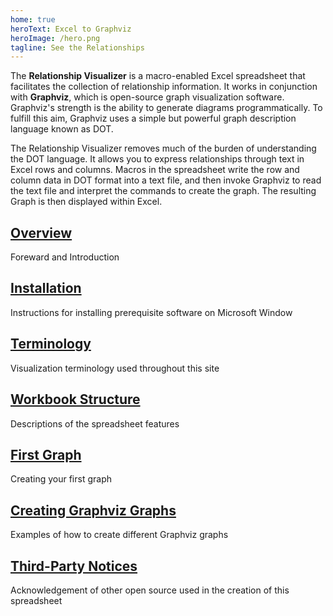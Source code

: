 ```yaml
---
home: true
heroText: Excel to Graphviz
heroImage: /hero.png
tagline: See the Relationships
---
```


The  **Relationship Visualizer** is a macro-enabled Excel spreadsheet that facilitates the collection of relationship information. It works in conjunction with **Graphviz**, which is open-source graph visualization software. Graphviz's strength is the ability to generate diagrams programmatically. To fulfill this aim, Graphviz uses a simple but powerful graph description language known as DOT.

The Relationship Visualizer removes much of the burden of understanding the DOT language. It allows you to express relationships through text in Excel rows and columns. Macros in the spreadsheet write the row and column data in DOT format into a text file, and then invoke Graphviz to read the text file and interpret the commands to create the graph. The resulting Graph is then displayed within Excel.

<div class="features">

  <div class="feature" id="overview">
    <h2><a href="./overview">Overview</a></h2>
    <p>Foreward and Introduction</p>
  </div>

  <div class="feature" id="install-win">
    <h2><a href="./install-win">Installation</a></h2>
    <p>Instructions for installing prerequisite software on Microsoft Window</p>
  </div>

  <div class="feature" id="terminology">
    <h2><a href="./terminology">Terminology</a></h2>
    <p>Visualization terminology used throughout this site</p>
  </div>

  <div class="feature" id="workbook">
    <h2><a href="./workbook">Workbook Structure</a></h2>
    <p>Descriptions of the spreadsheet features</p>
  </div>

  <div class="feature" id="first">
    <h2><a href="./first">First Graph</a></h2>
    <p>Creating your first graph</p>
  </div>

  <div class="feature" id="create">
    <h2><a href="./create">Creating Graphviz Graphs</a></h2>
    <p>Examples of how to create different Graphviz graphs</p>
  </div>

  <div class="feature" id="thirdparty">
    <h2><a href="./thirdparty">Third-Party Notices</a></h2>
    <p>Acknowledgement of other open source used in the creation of this spreadsheet</p>
  </div>
</div>